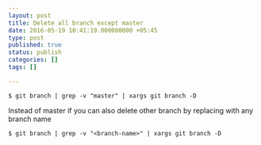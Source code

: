 ```yaml
---
layout: post
title: Delete all branch except master
date: 2016-05-19 10:41:19.000000000 +05:45
type: post
published: true
status: publish
categories: []
tags: []

---
```


```
$ git branch | grep -v "master" | xargs git branch -D 
```

Instead of master if you can also delete other branch by replacing with any branch name

```
$ git branch | grep -v "<branch-name>" | xargs git branch -D 
```


